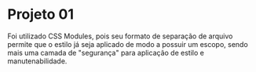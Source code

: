 # Projeto 01

Foi utilizado CSS Modules, pois seu formato de separação de arquivo permite que o estilo já seja aplicado de modo a possuir um escopo, sendo mais uma camada de "segurança" para aplicação de estilo e manutenabilidade.